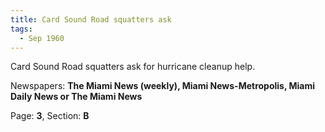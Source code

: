 ```yaml
---  
title: Card Sound Road squatters ask  
tags:  
  - Sep 1960  
---  
```

  
Card Sound Road squatters ask for hurricane cleanup help.  
  
Newspapers: **The Miami News (weekly), Miami News-Metropolis, Miami Daily News or The Miami News**  
  
Page: **3**, Section: **B** 
